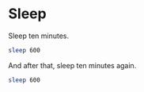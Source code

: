 # Sleep

Sleep ten minutes.

```sh
sleep 600
```

And after that, sleep ten minutes again.

```sh
sleep 600
```
